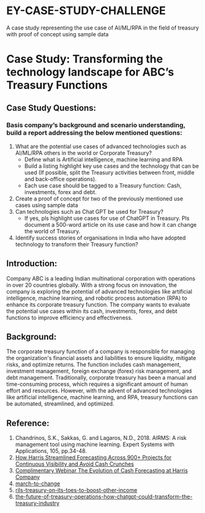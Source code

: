 # EY-CASE-STUDY-CHALLENGE
A case study representing the use case of AI/ML/RPA in the field of treasury with proof of concept using sample data 
# Case Study: Transforming the technology landscape for ABC’s Treasury Functions 
## Case Study Questions:
### Basis company’s background and scenario understanding, build a report addressing the below mentioned questions:
1. What are the potential use cases of advanced technologies such as AI/ML/RPA others in the world or Corporate Treasury?
   - Define what is Artificial intelligence, machine learning and RPA
   - Build a listing highlight key use cases and the technology that can be used (If possible, split the Treasury activities between front, middle and back-office 
      operations).
   - Each use case should be tagged to a Treasury function: Cash, investments, forex and debt.
2. Create a proof of concept for two of the previously mentioned use cases using sample data
3. Can technologies such as Chat GPT be used for Treasury?
    - If yes, pls highlight use cases for use of ChatGPT in Treasury. Pls document a 500-word article on its use case and how it can change the world of Treasury.
4. Identify success stories of organisations in India who have adopted technology to transform their Treasury function?
## Introduction:
Company ABC is a leading Indian multinational corporation with operations in over 20  countries globally. With a strong focus on innovation, the company is exploring the potential of advanced technologies like artificial intelligence, machine learning, and robotic process automation (RPA) to enhance its corporate treasury function. The company wants to evaluate the potential use cases within its cash, investments, forex, and debt functions to improve efficiency and effectiveness.
## Background:
The corporate treasury function of a company is responsible for managing the organization's financial assets and liabilities to ensure liquidity, mitigate risks, and optimize returns. The function includes cash management, investment management, foreign exchange (forex) risk management, and debt management. Traditionally, corporate treasury has been a manual and time-consuming process, which requires a significant amount of human effort and resources. However, with the advent of advanced technologies like artificial intelligence, machine learning, and RPA, treasury functions can be automated, streamlined, and optimized.
## Reference:
1. Chandrinos, S.K., Sakkas, G. and Lagaros, N.D., 2018. AIRMS: A risk management tool using machine learning. Expert Systems with Applications, 105, pp.34-48.
2. [How Harris Streamlined Forecasting Across 900+ Projects for Continuous Visibility and Avoid Cash Crunches](https://www.highradius.com/resources/case-study/harris/)
3. [Complimentary Webinar The Evolution of Cash Forecasting at Harris Company](https://www.highradius.com/resources/treasury/webinar/forecasting-evolution-harris/)
4. [march-to-change](https://flow.db.com/cash-management/march-to-change)
5. [rils-treasury-on-its-toes-to-boost-other-income](https://www.business-standard.com/article/companies/rils-treasury-on-its-toes-to-boost-other-income-114022801097_1.html)
6. [the-future-of-treasury-operations-how-chatgpt-could-transform-the-treasury-industry](https://treasuryrecruitment.com/the-future-of-treasury-operations-how-chatgpt-could-transform-the-treasury-industry/)

